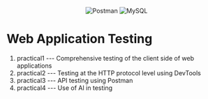<p align="center">
  <img alt="Postman" src="https://img.shields.io/badge/Postman-2024?style=plastic&logo=Postman&labelColor=black&color=%23FF6C37">
  <img alt="MySQL" src="https://img.shields.io/badge/MySQL-2024?style=plastic&logo=Mysql&logoColor=%234479A1&labelColor=black&color=%234479A1">
  
</p>

# Web Application Testing

1. practical1 --- Comprehensive testing of the client side of web applications
2. practical2 --- Testing at the HTTP protocol level using DevTools
3. practical3 --- API testing using Postman
4. practical4 --- Use of AI in testing
